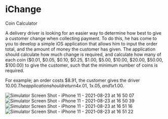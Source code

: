 # iChange
Coin Calculator

A delivery driver is looking for an easier way to determine how best to give a customer change when collecting payment. To do this, he has come to you to develop a simple iOS application that allows him to input the order total, and the amount of money the customer has given. The application should calculate how much change is required, and calculate how many of each coin ($0.01, $0.05, $0.10, $0.25, $1.00, $5.00, $10.00, $20.00, $50.00, $100.00) to give the customer, such that the minimum number of coins is required. 

For example; an order costs $8.91, the customer gives the driver $10.00. The application should return 4x$.01, 1x$.05, and 1x$1.00.


![Simulator Screen Shot - iPhone 11 - 2021-08-23 at 16 50 07](https://user-images.githubusercontent.com/71195524/130518802-20f03d63-6754-4f0a-b74c-75e20d8cf644.png)
![Simulator Screen Shot - iPhone 11 - 2021-08-23 at 16 50 39](https://user-images.githubusercontent.com/71195524/130518803-785d6d1c-9f9f-452d-b0fc-ac4309d5a6ec.png)
![Simulator Screen Shot - iPhone 11 - 2021-08-23 at 16 51 16](https://user-images.githubusercontent.com/71195524/130518804-4ccebbd3-64bd-4dcc-a1de-258a1ab92915.png)
![Simulator Screen Shot - iPhone 11 - 2021-08-23 at 16 51 22](https://user-images.githubusercontent.com/71195524/130518805-befcc45d-b77f-439c-9c32-c0f562393b8b.png)


